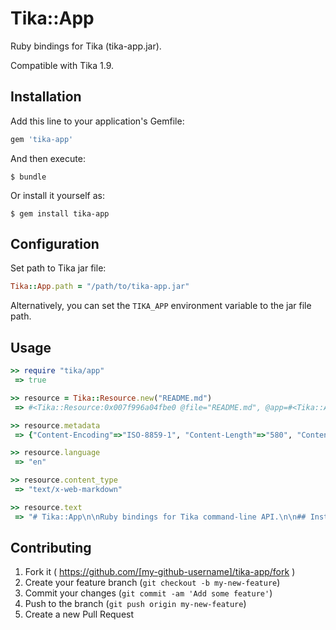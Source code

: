 # Tika::App

Ruby bindings for Tika (tika-app.jar).

Compatible with Tika 1.9.

## Installation

Add this line to your application's Gemfile:

```ruby
gem 'tika-app'
```

And then execute:

    $ bundle

Or install it yourself as:

    $ gem install tika-app

## Configuration

Set path to Tika jar file:

```ruby
Tika::App.path = "/path/to/tika-app.jar"
```

Alternatively, you can set the `TIKA_APP` environment variable to the jar file path.

## Usage

```ruby
>> require "tika/app"
 => true

>> resource = Tika::Resource.new("README.md")
 => #<Tika::Resource:0x007f996a04fbe0 @file="README.md", @app=#<Tika::App:0x007f996a04fb68 @path="/path/to/tika-app.jar">, @opts={}> 

>> resource.metadata
 => {"Content-Encoding"=>"ISO-8859-1", "Content-Length"=>"580", "Content-Type"=>"text/plain; charset=ISO-8859-1", "X-Parsed-By"=>["org.apache.tika.parser.DefaultParser", "org.apache.tika.parser.txt.TXTParser"], "resourceName"=>"README.md"} 

>> resource.language
 => "en" 

>> resource.content_type
 => "text/x-web-markdown" 

>> resource.text
 => "# Tika::App\n\nRuby bindings for Tika command-line API.\n\n## Installation\n\nAdd this line to your application's Gemfile:\n\n```ruby\ngem 'tika-app'\n```\n\nAnd then execute:\n\n    $ bundle\n\nOr install it yourself as:\n\n    $ gem install tika-app\n\n## Usage\n\nTODO: Write usage instructions here\n\n## Contributing\n\n1. Fork it ( https://github.com/[my-github-username]/tika-app/fork )\n2. Create your feature branch (`git checkout -b my-new-feature`)\n3. Commit your changes (`git commit -am 'Add some feature'`)\n4. Push to the branch (`git push origin my-new-feature`)\n5. Create a new Pull Request" 
```

## Contributing

1. Fork it ( https://github.com/[my-github-username]/tika-app/fork )
2. Create your feature branch (`git checkout -b my-new-feature`)
3. Commit your changes (`git commit -am 'Add some feature'`)
4. Push to the branch (`git push origin my-new-feature`)
5. Create a new Pull Request
